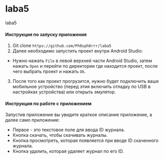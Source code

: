 # laba5
laba5

#### Инструкция по запуску приложения
1. Git clone ````https://github.com/Ph0sph0rrr/laba5````
2. Далее необходимо запустить проект внутри Android Studio:
* Нужно нажать ````File```` в левой верхней части Android Studio, затем нажать ````Open```` и перейти по директории где находится проект, после чего выбрать проект и нажать ````Ok````.
3. После того как проект прогрузится, нужно будет подключить ваше мобильное устройство (перед этия включить отладку по USB в настройках устройства) или открыть эмулятор.

#### Инструкция по работе с приложением
Запустив приложение вы увидите краткое описание приложение, а далее само приложение:
* Первое - это текстовое поле для ввода ID журнала.
* Кнопка скачать, чтобы скачивать журналы.
* Кнопка просмотреть, которая появляется при вводе ID скаченного журнала.
* Кнопка удалить, которая удаляет журнал по его ID. 
